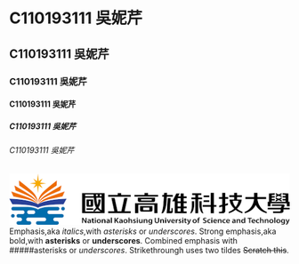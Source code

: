 # C110193111 吳妮芹
## C110193111 吳妮芹
### C110193111 吳妮芹
#### C110193111 吳妮芹
##### C110193111 吳妮芹
###### C110193111 吳妮芹
![NKUST](nkust.png '高科大')
Emphasis,aka *italics*,with *asterisks* or *underscores*.
Strong emphasis,aka bold,with **asterisks** or **underscores**.
Combined emphasis with #####asterisks or *underscores*.
Strikethroungh uses two tildes ~~Scratch this~~.

